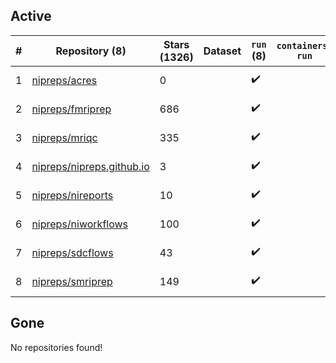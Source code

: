 ## Active
| # | Repository (8) | Stars (1326) | Dataset | `run` (8) | `containers-run` | Last Modified |
| --- | --- | --- | --- | --- | --- | --- |
| 1 | [nipreps/acres](https://github.com/nipreps/acres) | 0 |  | :heavy_check_mark: |  | 2025-06-18 11:37:23+00:00 |
| 2 | [nipreps/fmriprep](https://github.com/nipreps/fmriprep) | 686 |  | :heavy_check_mark: |  | 2025-08-27 15:02:58+00:00 |
| 3 | [nipreps/mriqc](https://github.com/nipreps/mriqc) | 335 |  | :heavy_check_mark: |  | 2025-08-18 13:42:57+00:00 |
| 4 | [nipreps/nipreps.github.io](https://github.com/nipreps/nipreps.github.io) | 3 |  | :heavy_check_mark: |  | 2025-09-03 05:57:54+00:00 |
| 5 | [nipreps/nireports](https://github.com/nipreps/nireports) | 10 |  | :heavy_check_mark: |  | 2025-08-18 11:03:40+00:00 |
| 6 | [nipreps/niworkflows](https://github.com/nipreps/niworkflows) | 100 |  | :heavy_check_mark: |  | 2025-08-19 15:50:30+00:00 |
| 7 | [nipreps/sdcflows](https://github.com/nipreps/sdcflows) | 43 |  | :heavy_check_mark: |  | 2025-08-12 23:52:09+00:00 |
| 8 | [nipreps/smriprep](https://github.com/nipreps/smriprep) | 149 |  | :heavy_check_mark: |  | 2025-08-14 13:21:17+00:00 |

## Gone
No repositories found!
